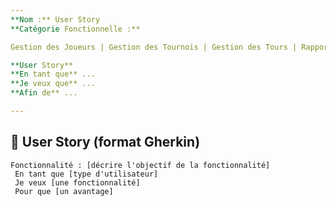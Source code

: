 ```yaml
---
**Nom :** User Story
**Catégorie Fonctionnelle :** 

Gestion des Joueurs | Gestion des Tournois | Gestion des Tours | Rapports et Classement

**User Story**
**En tant que** ...
**Je veux que** ...
**Afin de** ...

---
```


## 🎯 User Story (format Gherkin)

```gherkin
Fonctionnalité : [décrire l'objectif de la fonctionnalité]
 En tant que [type d'utilisateur]
 Je veux [une fonctionnalité]
 Pour que [un avantage]
